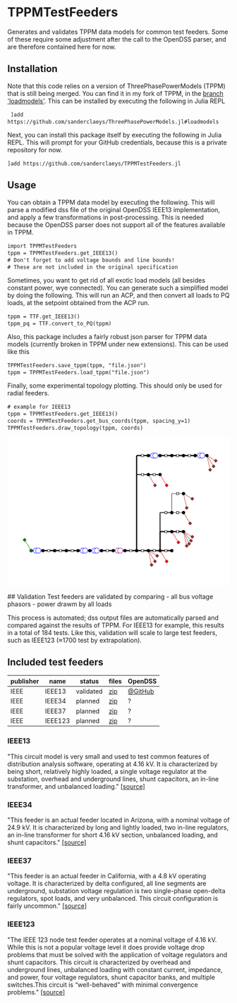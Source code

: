 # TPPMTestFeeders
Generates and validates TPPM data models for common test feeders. Some of these require some adjustment after the call to the OpenDSS parser, and are therefore contained here for now.

## Installation
Note that this code relies on a version of ThreePhasePowerModels (TPPM) that is still being merged. You can find it in my fork of TPPM, in the [branch 'loadmodels'](https://https://github.com/sanderclaeys/ThreePhasePowerModels.jl/tree/loadmodels). This can be installed by executing the following in Julia REPL
```
 ]add https://github.com/sanderclaeys/ThreePhasePowerModels.jl#loadmodels
```
Next, you can install this package itself by executing the following in Julia REPL. This will prompt for your GitHub credentials, because this is a private repository for now.
```
]add https://github.com/sanderclaeys/TPPMTestFeeders.jl
```
## Usage
You can obtain a TPPM data model by executing the following. This will parse
a modified dss file of the original OpenDSS IEEE13 implementation, and apply
a few transformations in post-processing. This is needed because the OpenDSS
parser does not support all of the features available in TPPM.
```
import TPPMTestFeeders
tppm = TPPMTestFeeders.get_IEEE13()
# Don't forget to add voltage bounds and line bounds!
# These are not included in the original specification
```
Sometimes, you want to get rid of all exotic load models (all besides constant power, wye connected).
You can generate such a simplified model by doing the following. This will run
an ACP, and then convert all loads to PQ loads, at the setpoint obtained from
the ACP run.
```
tppm = TTF.get_IEEE13()
tppm_pq = TTF.convert_to_PQ(tppm)
```
Also, this package includes a fairly robust json parser for TPPM data models
(currently broken in TPPM under new extensions). This can be used like this
```
TPPMTestFeeders.save_tppm(tppm, "file.json")
tppm = TPPMTestFeeders.load_tppm("file.json")
```
Finally, some experimental topology plotting. This should only be used for radial
feeders.
```
# example for IEEE13
tppm = TPPMTestFeeders.get_IEEE13()
coords = TPPMTestFeeders.get_bus_coords(tppm, spacing_y=1)
TPPMTestFeeders.draw_topology(tppm, coords)
```
<p align="center"><img src="docs/IEEE13_topology.png"></p>
## Validation
Test feeders are validated by comparing
- all bus voltage phasors
- power drawm by all loads

This process is automated; dss output files are automatically parsed and
compared against the results of TPPM. For IEEE13 for example, this results in
a total of 184 tests. Like this, validation will scale to large test feeders,
such as IEEE123 (≈1700 test by extrapolation).

## Included test feeders

|publisher|name|status|files|OpenDSS|
|---    |---    |---        |---|---|
|IEEE   |IEEE13 |validated  |[zip](http://sites.ieee.org/pes-testfeeders/files/2017/08/feeder13.zip)|[@GitHub](https://github.com/tshort/OpenDSS/blob/master/Test/IEEE13_Assets.dss) |
|IEEE   |IEEE34 |planned    |[zip](http://sites.ieee.org/pes-testfeeders/files/2017/08/feeder34.zip)  |?   |
|IEEE   |IEEE37 |planned    |[zip](http://sites.ieee.org/pes-testfeeders/files/2017/08/feeder37.zip)  |?   |
|IEEE   |IEEE123 |planned    |[zip](http://sites.ieee.org/pes-testfeeders/files/2017/08/feeder123.zip)  |?   |

### IEEE13
"This circuit model is very small and used to test common features of distribution analysis software, operating at 4.16 kV. It is characterized by being short, relatively highly loaded, a single voltage regulator at the substation, overhead and underground lines, shunt capacitors, an in-line transformer, and unbalanced loading." [[source]](http://sites.ieee.org/pes-testfeeders/resources/)

### IEEE34
"This feeder is an actual feeder located in Arizona, with a nominal voltage of 24.9 kV. It is characterized by long and lightly loaded, two in-line regulators, an in-line transformer for short 4.16 kV section, unbalanced loading, and shunt capacitors." [[source]](http://sites.ieee.org/pes-testfeeders/resources/)

### IEEE37
"This feeder is an actual feeder in California, with a 4.8 kV operating voltage. It is characterized by delta configured, all line segments are underground, substation voltage regulation is two single-phase open-delta regulators, spot loads, and very unbalanced. This circuit configuration is fairly uncommon." [[source]](http://sites.ieee.org/pes-testfeeders/resources/)

### IEEE123
"The IEEE 123 node test feeder operates at a nominal voltage of 4.16 kV. While this is not a popular voltage level it does provide voltage drop problems that must be solved with the application of voltage regulators and shunt capacitors. This circuit is characterized by overhead and underground lines, unbalanced loading with constant current, impedance, and power, four voltage regulators, shunt capacitor banks, and multiple switches.This circuit is “well-behaved” with minimal convergence problems." [[source]](http://sites.ieee.org/pes-testfeeders/resources/)
